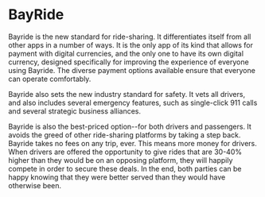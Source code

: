 # BayRide

 Bayride is the new standard for ride-sharing. It differentiates itself from all other apps in a number of ways. It is the only app of its kind that allows for payment with digital currencies, and the only one to have its own digital currency, designed specifically for improving the experience of everyone using Bayride. The diverse payment options available ensure that everyone can operate comfortably.

 Bayride also sets the new industry standard for safety. It vets all drivers, and also includes several emergency features, such as single-click 911 calls and several strategic business alliances.

 Bayride is also the best-priced option--for both drivers and passengers. It avoids the greed of other ride-sharing platforms by taking a step back. Bayride takes no fees on any trip, ever. This means more money for drivers. When drivers are offered the opportunity to give rides that are 30-40% higher than they would be on an opposing platform, they will happily compete in order to secure these deals. In the end, both parties can be happy knowing that they were better served than they would have otherwise been.
